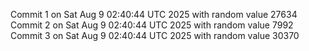 Commit 1 on Sat Aug  9 02:40:44 UTC 2025 with random value 27634
Commit 2 on Sat Aug  9 02:40:44 UTC 2025 with random value 7992
Commit 3 on Sat Aug  9 02:40:44 UTC 2025 with random value 30370
